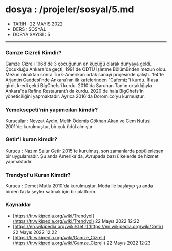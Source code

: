 # dosya : /projeler/sosyal/5.md
- TARIH : 22 MAYIS 2022
- DERS : SOSYAL
- DOSYA SAYISI : 5
-------------------------
### Gamze Cizreli Kimdir?
Gamze Cizreli 1968'de 3 çocuğunun en küçüğü olarak dünyaya geldi. Çocukluğu Ankara'da geçti, 1991'de ODTÜ İşletme Bölümünden mezun oldu. Mezun olduktan sonra Türk-Amerikan ortak
sanayi projesinde çalıştı. '94'te Arjantin Caddesi'nde Ankara'nın ilk kafelerinden "Cafemiz"i kurdu. İflasa girdi, kredi çekti BigChefs'i kurdu. 2010'da Saruhan Tan'ın ortaklığıyla
Ankara'da Rafine Restaurant'ı da kurdu. 2020'de hala BigChefs'in yöneticiliğini yapmaktadır. Ayrıca 2016'da Dorom.co'yu kurmuştur.
### Yemeksepeti'nin yapımcıları kimdir?
Kurucular : Nevzat Aydın, Melih Ödemiş Gökhan Akan ve Cem Nufusi
2001'de kurulmuştur, bir çok ödül almıştır
### Getir'i kuran kimdir?
Kurucu : Nazım Salur
Getir 2015'te kurulmuş, son zamanlarda popülerleşen bir uygulamadır. Şu anda Amerika'da, Avrupada bazı ülkelerde de hizmet yapmaktadır.
### Trendyol'u Kuran Kimdir?
Kurucu : Demet Mutlu
2010'da kurulmuştur. Moda ile başlayıp şu anda birden fazla şeyler satmak için bir platform.

### Kaynaklar 
- [https://tr.wikipedia.org/wiki/Trendyol](https://tr.wikipedia.org/wiki/Trendyol) 22 Mayıs 2022 12:22
- [https://en.wikipedia.org/wiki/Getir](https://en.wikipedia.org/wiki/Getir) 22 Mayıs 2022 12:22
- [https://tr.wikipedia.org/wiki/Gamze_Cizreli](https://tr.wikipedia.org/wiki/Gamze_Cizreli) 22 Mayıs 2022 12:23
